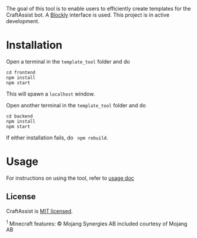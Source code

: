 The goal of this tool is to enable users to efficiently create templates for the CraftAssist bot. A [Blockly](https://developers.google.com/blockly) interface is used. This project is in active development.

# Installation

Open a terminal in the ``` template_tool ``` folder and do
```
cd frontend
npm install
npm start
```
This will spawn a ```localhost``` window. 

Open another terminal in the ``` template_tool ``` folder and do
```
cd backend
npm install
npm start
```

If either installation fails, do ``` npm rebuild```.

# Usage

For instructions on using the tool, refer to [usage doc](https://github.com/anoushkt/craftassist/blob/master/annotation_tools/template_tool/usage.md#usage)

## License

CraftAssist is [MIT licensed](./LICENSE).

<sup>1</sup> Minecraft features: © Mojang Synergies AB included courtesy of Mojang AB
